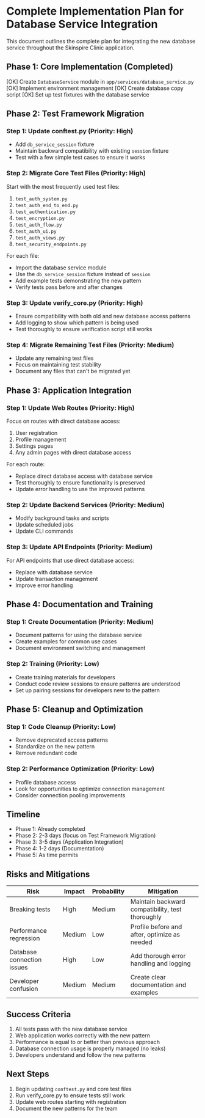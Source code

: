 # Complete Implementation Plan for Database Service Integration

This document outlines the complete plan for integrating the new database service throughout the Skinspire Clinic application.

## Phase 1: Core Implementation (Completed)

[OK] Create `DatabaseService` module in `app/services/database_service.py`
[OK] Implement environment management
[OK] Create database copy script
[OK] Set up test fixtures with the database service

## Phase 2: Test Framework Migration

### Step 1: Update conftest.py (Priority: High)

- Add `db_service_session` fixture
- Maintain backward compatibility with existing `session` fixture
- Test with a few simple test cases to ensure it works

### Step 2: Migrate Core Test Files (Priority: High)

Start with the most frequently used test files:

1. `test_auth_system.py`
2. `test_auth_end_to_end.py`
3. `test_authentication.py`
4. `test_encryption.py`
5. `test_auth_flow.py`
6. `test_auth_ui.py`
7. `test_auth_views.py`
8. `test_security_endpoints.py`

For each file:
- Import the database service module
- Use the `db_service_session` fixture instead of `session`
- Add example tests demonstrating the new pattern
- Verify tests pass before and after changes

### Step 3: Update verify_core.py (Priority: High)

- Ensure compatibility with both old and new database access patterns
- Add logging to show which pattern is being used
- Test thoroughly to ensure verification script still works

### Step 4: Migrate Remaining Test Files (Priority: Medium)

- Update any remaining test files
- Focus on maintaining test stability
- Document any files that can't be migrated yet

## Phase 3: Application Integration

### Step 1: Update Web Routes (Priority: High)

Focus on routes with direct database access:

1. User registration
2. Profile management
3. Settings pages
4. Any admin pages with direct database access

For each route:
- Replace direct database access with database service
- Test thoroughly to ensure functionality is preserved
- Update error handling to use the improved patterns

### Step 2: Update Backend Services (Priority: Medium)

- Modify background tasks and scripts
- Update scheduled jobs
- Update CLI commands

### Step 3: Update API Endpoints (Priority: Medium)

For API endpoints that use direct database access:
- Replace with database service
- Update transaction management
- Improve error handling

## Phase 4: Documentation and Training

### Step 1: Create Documentation (Priority: Medium)

- Document patterns for using the database service
- Create examples for common use cases
- Document environment switching and management

### Step 2: Training (Priority: Low)

- Create training materials for developers
- Conduct code review sessions to ensure patterns are understood
- Set up pairing sessions for developers new to the pattern

## Phase 5: Cleanup and Optimization

### Step 1: Code Cleanup (Priority: Low)

- Remove deprecated access patterns
- Standardize on the new pattern
- Remove redundant code

### Step 2: Performance Optimization (Priority: Low)

- Profile database access
- Look for opportunities to optimize connection management
- Consider connection pooling improvements

## Timeline

- Phase 1: Already completed
- Phase 2: 2-3 days (focus on Test Framework Migration)
- Phase 3: 3-5 days (Application Integration)
- Phase 4: 1-2 days (Documentation)
- Phase 5: As time permits

## Risks and Mitigations

| Risk | Impact | Probability | Mitigation |
|------|--------|------------|------------|
| Breaking tests | High | Medium | Maintain backward compatibility, test thoroughly |
| Performance regression | Medium | Low | Profile before and after, optimize as needed |
| Database connection issues | High | Low | Add thorough error handling and logging |
| Developer confusion | Medium | Medium | Create clear documentation and examples |

## Success Criteria

1. All tests pass with the new database service
2. Web application works correctly with the new pattern
3. Performance is equal to or better than previous approach
4. Database connection usage is properly managed (no leaks)
5. Developers understand and follow the new patterns

## Next Steps

1. Begin updating `conftest.py` and core test files
2. Run verify_core.py to ensure tests still work
3. Update web routes starting with registration
4. Document the new patterns for the team